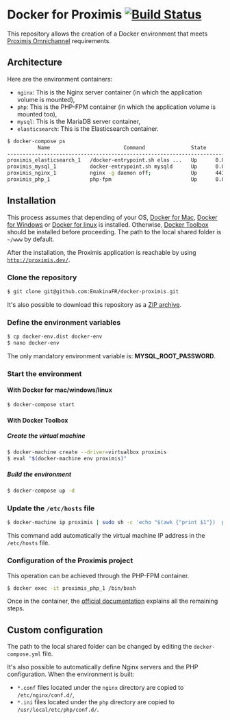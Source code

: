 # Docker for Proximis [![Build Status](https://travis-ci.org/EmakinaFR/docker-proximis.svg?branch=master)](https://travis-ci.org/EmakinaFR/docker-proximis)
This repository allows the creation of a Docker environment that meets
[Proximis Omnichannel](https://www.proximis.com/solution-online/) requirements.

## Architecture
Here are the environment containers:

* `nginx`: This is the Nginx server container (in which the application volume is mounted),
* `php`: This is the PHP-FPM container (in which the application volume is mounted too),
* `mysql`: This is the MariaDB server container,
* `elasticsearch`: This is the Elasticsearch container.

```bash
$ docker-compose ps
          Name                        Command               State                       Ports
------------------------------------------------------------------------------------------------------------------
proximis_elasticsearch_1   /docker-entrypoint.sh elas ...   Up      0.0.0.0:9200->9200/tcp, 0.0.0.0:9300->9300/tcp
proximis_mysql_1           docker-entrypoint.sh mysqld      Up      0.0.0.0:3306->3306/tcp
proximis_nginx_1           nginx -g daemon off;             Up      443/tcp, 0.0.0.0:80->80/tcp
proximis_php_1             php-fpm                          Up      0.0.0.0:9000->9000/tcp
```

## Installation
This process assumes that depending of your OS, [Docker for Mac](https://www.docker.com/products/docker#/mac), [Docker for Windows](https://www.docker.com/products/docker#/windows) or [Docker for linux](https://www.docker.com/products/docker#/linux) is installed.
Otherwise, [Docker Toolbox](https://www.docker.com/toolbox) should be installed before proceeding.
The path to the local shared folder is `~/www` by default.

After the installation, the Proximis application is reachable by using [`http://proximis.dev/`](http://proximis.dev/).

### Clone the repository
```bash
$ git clone git@github.com:EmakinaFR/docker-proximis.git
```
It's also possible to download this repository as a
[ZIP archive](https://github.com/ajardin/docker-proximis/archive/master.zip).

### Define the environment variables
```bash
$ cp docker-env.dist docker-env
$ nano docker-env
```
The only mandatory environment variable is: __MYSQL_ROOT_PASSWORD__.

### Start the environment

#### With Docker for mac/windows/linux
```bash
$ docker-compose start
```
#### With Docker Toolbox

##### Create the virtual machine
```bash
$ docker-machine create --driver=virtualbox proximis
$ eval "$(docker-machine env proximis)"
```
##### Build the environment
```bash
$ docker-compose up -d
```

### Update the `/etc/hosts` file
```bash
$ docker-machine ip proximis | sudo sh -c 'echo "$(awk {"print $1"})  proximis.dev" >> /etc/hosts'
```
This command add automatically the virtual machine IP address in the `/etc/hosts` file.

### Configuration of the Proximis project
This operation can be achieved through the PHP-FPM container.
```bash
$ docker exec -it proximis_php_1 /bin/bash
```
Once in the container, the [official documentation](http://doc.change-commerce.com/) explains all the remaining steps.

## Custom configuration
The path to the local shared folder can be changed by editing the `docker-compose.yml` file.

It's also possible to automatically define Nginx servers and the PHP configuration. When the environment is built:

* `*.conf` files located under the `nginx` directory are copied to `/etc/nginx/conf.d/`,
* `*.ini` files located under the `php` directory are copied to `/usr/local/etc/php/conf.d/`.
